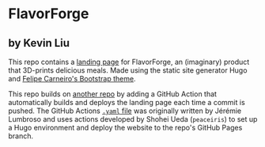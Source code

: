 # FlavorForge
## by Kevin Liu

This repo contains a [landing page](https://liuxk83.github.io/hugo-mock-landing-page-autodeployed/) for FlavorForge, an (imaginary) product that 3D-prints delicious meals.
Made using the static site generator Hugo and [Felipe Carneiro's Bootstrap theme](https://github.com/filipecarneiro/hugo-bootstrap-theme).

This repo builds on [another repo](https://github.com/liuxk83/hugo-mock-landing-page) by adding a GitHub Action that automatically builds and deploys the landing page each time a commit is pushed. The GitHub Actions [`.yaml` file](https://github.com/liuxk83/hugo-mock-landing-page-autodeployed/blob/main/.github/workflows/gh-pages-deployment.yaml) was originally written by Jérémie Lumbroso and uses actions developed by Shohei Ueda (`peaceiris`) to set up a Hugo environment and deploy the website to the repo's GitHub Pages branch.
